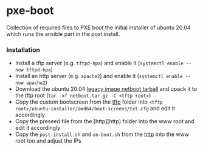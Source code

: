 # pxe-boot
Collection of required files to PXE boot the initial installer of ubuntu 20.04 
which runs the ansible part in the post install.

### Installation
* Install a tftp server (e.g. `tftpd-hpa`) and enable it (`systemctl enable --now tftpd-hpa`)
* Install an http server (e.g. `apache2`) and enable it (`systemctl enable --now apache2`)
* Download the ubuntu 20.04 [legacy image netboot tarball](http://archive.ubuntu.com/ubuntu/dists/focal/main/installer-amd64/current/legacy-images/netboot/netboot.tar.gz) and upack it to the tftp root (`tar -xf netboot.tar.gz -C <tftp root>`)
* Copy the custom bootscreen from the [tftp](tftp) folder into `<tftp root>/ubuntu-installer/amd64/boot-screens/txt.cfg` and edit it accordingly
* Copy the preseed file from the [http][http] folder into the www root and edit it accordingly
* Copy the `post-install.sh` and `on-boot.sh` from the [http](folder) into the www root too and adjust the IPs
